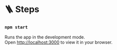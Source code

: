 # 🪜 Steps 

### `npm start`

Runs the app in the development mode.\
Open [http://localhost:3000](http://localhost:3001) to view it in your browser.

